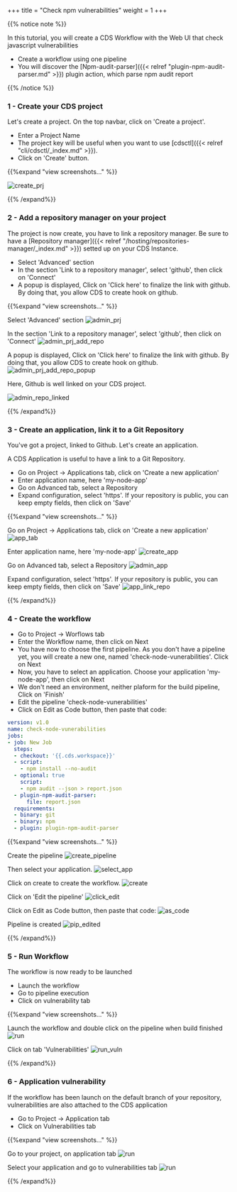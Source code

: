 +++
title = "Check npm vulnerabilities"
weight = 1
+++

{{% notice note %}}

In this tutorial, you will create a CDS Workflow with the Web UI that check javascript vulnerabilities

* Create a workflow using one pipeline
* You will discover the [Npm-audit-parser]({{< relref "plugin-npm-audit-parser.md" >}}) plugin action, which parse npm audit report

{{% /notice %}}

### 1 - Create your CDS project

Let's create a project. On the top navbar, click on 'Create a project'.

* Enter a Project Name
* The project key will be useful when you want to use [cdsctl]({{< relref "cli/cdsctl/_index.md" >}}).
* Click on 'Create' button.

{{%expand "view screenshots..." %}}

![create_prj](/images/tutorials/npm-audit-parser/create_prj.png?height=400px&classes=shadow)

{{% /expand%}}

### 2 - Add a repository manager on your project

The project is now create, you have to link a repository manager. 
Be sure to have a [Repository manager]({{< relref "/hosting/repositories-manager/_index.md" >}}) setted up on your CDS Instance.

* Select 'Advanced' section
* In the section 'Link to a repository manager', select 'github', then click on 'Connect'
* A popup is displayed, Click on 'Click here' to finalize the link with github. By doing that, you allow CDS to create hook on github.


{{%expand "view screenshots..." %}}

Select 'Advanced' section
![admin_prj](/images/tutorials/npm-audit-parser/admin_prj.png?height=400px&classes=shadow)

In the section 'Link to a repository manager', select 'github', then click on 'Connect'
![admin_prj_add_repo](/images/tutorials/npm-audit-parser/admin_prj_add_repo.png?height=400px&classes=shadow)

A popup is displayed, Click on 'Click here' to finalize the link with github. By doing that, you allow CDS to create hook on github.
![admin_prj_add_repo_popup](/images/tutorials/npm-audit-parser/admin_prj_add_repo_popup.png?height=400px&classes=shadow)

Here, Github is well linked on your CDS project.

![admin_repo_linked](/images/tutorials/npm-audit-parser/admin_repo_linked.png?height=400px&classes=shadow)

{{% /expand%}}

### 3 - Create an application, link it to a Git Repository

You've got a project, linked to Github. Let's create an application.

A CDS Application is useful to have a link to a Git Repository.

* Go on Project -> Applications tab, click on 'Create a new application'
* Enter application name, here 'my-node-app'
* Go on Advanced tab, select a Repository
* Expand configuration, select 'https'. If your repository is public, you can keep empty fields, then click on 'Save'

{{%expand "view screenshots..." %}}

Go on Project -> Applications tab, click on 'Create a new application'
![app_tab](/images/tutorials/npm-audit-parser/app_tab.png?height=400px&classes=shadow)

Enter application name, here 'my-node-app'
![create_app](/images/tutorials/npm-audit-parser/create_app.png?height=400px&classes=shadow)

Go on Advanced tab, select a Repository
![admin_app](/images/tutorials/npm-audit-parser/admin_app.png?height=400px&classes=shadow)

Expand configuration, select 'https'. If your repository is public, you can keep empty fields, then click on 'Save'
![app_link_repo](/images/tutorials/npm-audit-parser/app_link_repo.png?height=400px&classes=shadow)

{{% /expand%}}


### 4 - Create the workflow

* Go to Project -> Worflows tab
* Enter the Workflow name, then click on Next
* You have now to choose the first pipeline. As you don't have a pipeline yet, you will create a new one, named 'check-node-vunerabilities'. Click on Next
* Now, you have to select an application. Choose your application 'my-node-app', then click on Next
* We don't need an environment, neither plaform for the build pipeline, Click on 'Finish'
* Edit the pipeline 'check-node-vunerabilities'
* Click on Edit as Code button, then paste that code:

```yml
version: v1.0
name: check-node-vunerabilities
jobs:
- job: New Job
  steps:
  - checkout: '{{.cds.workspace}}'
  - script:
    - npm install --no-audit
  - optional: true
    script:
    - npm audit --json > report.json
  - plugin-npm-audit-parser:
      file: report.json
  requirements:
  - binary: git
  - binary: npm
  - plugin: plugin-npm-audit-parser
```

{{%expand "view screenshots..." %}}

Create the pipeline
![create_pipeline](/images/tutorials/npm-audit-parser/create_pipeline.png?height=400px&classes=shadow)

Then select your application.
![select_app](/images/tutorials/npm-audit-parser/select_app.png?height=400px&classes=shadow)

Click on create to create the workflow.
![create](/images/tutorials/npm-audit-parser/create_wf.png?height=400px&classes=shadow)

Click on 'Edit the pipeline'
![click_edit](/images/tutorials/npm-audit-parser/click_edit.png?height=400px&classes=shadow)

Click on Edit as Code button, then paste that code:
![as_code](/images/tutorials/npm-audit-parser/as_code.png?height=400px&classes=shadow)

Pipeline is created
![pip_edited](/images/tutorials/npm-audit-parser/pip_edited.png?height=400px&classes=shadow)

{{% /expand%}}


### 5 - Run Workflow

The workflow is now ready to be launched

* Launch the workflow
* Go to pipeline execution
* Click on vulnerability tab

{{%expand "view screenshots..." %}}

Launch the workflow and double click on the pipeline when build finished
![run](/images/tutorials/npm-audit-parser/run_wf.png?height=400px&classes=shadow)

Click on tab 'Vulnerabilities'
![run_vuln](/images/tutorials/npm-audit-parser/run_vulnerability.png?height=400px&classes=shadow)

{{% /expand%}}

### 6 - Application vulnerability

If the workflow has been launch on the default branch of your repository, vulnerabilities are also attached to the CDS application

* Go to Project -> Application tab
* Click on Vulnerabilities tab

{{%expand "view screenshots..." %}}

Go to your project, on application tab
![run](/images/tutorials/npm-audit-parser/project_tab_app.png?height=400px&classes=shadow)

Select your application and go to vulnerabilities tab
![run](/images/tutorials/npm-audit-parser/app_vuln.png?height=400px&classes=shadow)

{{% /expand%}}
